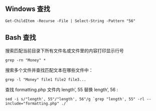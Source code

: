 ## Windows 查找
```
Get-ChildItem -Recurse -File | Select-String -Pattern "56"
```
## Bash 查找
搜索匹配当前目录下所有文件名或文件里的内容打印显示行号
```
grep -rn "Money" *
```
搜索多个文件并查找匹配文本在哪些文件中：
```
grep -l "Money" file1 file2 file3...
```
查找 formatting.php 文件内 length’, 55 替换 length’, 56 :

```
sed -i s/"length', 55"/"length', 56"/g `grep "length', 55" -rl --include="formatting.php" ./`
```